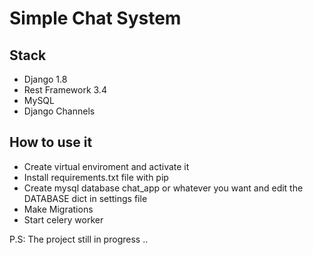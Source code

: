# Simple Chat System

## Stack
- Django 1.8
- Rest Framework 3.4
- MySQL
- Django Channels

## How to use it
- Create virtual enviroment and activate it
- Install requirements.txt file with pip
- Create mysql database chat_app or whatever you want and edit the DATABASE dict in settings file
- Make Migrations
- Start celery worker

P.S: The project still in progress ..
